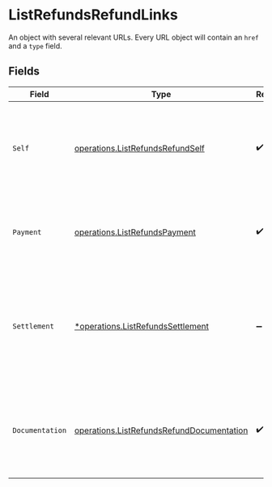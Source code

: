 # ListRefundsRefundLinks

An object with several relevant URLs. Every URL object will contain an `href` and a `type` field.


## Fields

| Field                                                                                                                       | Type                                                                                                                        | Required                                                                                                                    | Description                                                                                                                 |
| --------------------------------------------------------------------------------------------------------------------------- | --------------------------------------------------------------------------------------------------------------------------- | --------------------------------------------------------------------------------------------------------------------------- | --------------------------------------------------------------------------------------------------------------------------- |
| `Self`                                                                                                                      | [operations.ListRefundsRefundSelf](../../models/operations/listrefundsrefundself.md)                                        | :heavy_check_mark:                                                                                                          | In v2 endpoints, URLs are commonly represented as objects with an `href` and `type` field.                                  |
| `Payment`                                                                                                                   | [operations.ListRefundsPayment](../../models/operations/listrefundspayment.md)                                              | :heavy_check_mark:                                                                                                          | The API resource URL of the [payment](get-payment) that this refund belongs to.                                             |
| `Settlement`                                                                                                                | [*operations.ListRefundsSettlement](../../models/operations/listrefundssettlement.md)                                       | :heavy_minus_sign:                                                                                                          | The API resource URL of the [settlement](get-settlement) this refund has been settled with. Not present if not<br/>yet settled. |
| `Documentation`                                                                                                             | [operations.ListRefundsRefundDocumentation](../../models/operations/listrefundsrefunddocumentation.md)                      | :heavy_check_mark:                                                                                                          | In v2 endpoints, URLs are commonly represented as objects with an `href` and `type` field.                                  |